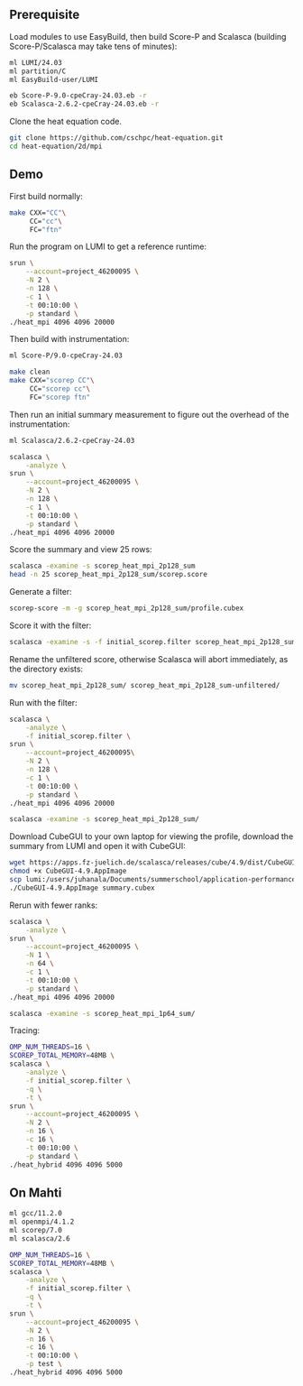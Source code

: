 ## Prerequisite

Load modules to use EasyBuild, then build Score-P and Scalasca
(building Score-P/Scalasca may take tens of minutes):

```bash
ml LUMI/24.03
ml partition/C
ml EasyBuild-user/LUMI

eb Score-P-9.0-cpeCray-24.03.eb -r
eb Scalasca-2.6.2-cpeCray-24.03.eb -r
```

Clone the heat equation code.

```bash
git clone https://github.com/cschpc/heat-equation.git
cd heat-equation/2d/mpi
```

## Demo

First build normally:

```bash
make CXX="CC"\
     CC="cc"\
     FC="ftn"
```

Run the program on LUMI to get a reference runtime:

```bash
srun \
    --account=project_46200095 \
    -N 2 \
    -n 128 \
    -c 1 \
    -t 00:10:00 \
    -p standard \
./heat_mpi 4096 4096 20000
```

Then build with instrumentation:

```bash
ml Score-P/9.0-cpeCray-24.03

make clean
make CXX="scorep CC"\
     CC="scorep cc"\
     FC="scorep ftn"
```

Then run an initial summary measurement to figure out the overhead of the instrumentation:

```bash
ml Scalasca/2.6.2-cpeCray-24.03

scalasca \
    -analyze \
srun \
    --account=project_46200095 \
    -N 2 \
    -n 128 \
    -c 1 \
    -t 00:10:00 \
    -p standard \
./heat_mpi 4096 4096 20000
```

Score the summary and view 25 rows:

```bash
scalasca -examine -s scorep_heat_mpi_2p128_sum
head -n 25 scorep_heat_mpi_2p128_sum/scorep.score
```

Generate a filter:

```bash
scorep-score -m -g scorep_heat_mpi_2p128_sum/profile.cubex
```

Score it with the filter:

```bash
scalasca -examine -s -f initial_scorep.filter scorep_heat_mpi_2p128_sum/
```

Rename the unfiltered score, otherwise Scalasca will abort immediately,
as the directory exists:

```bash
mv scorep_heat_mpi_2p128_sum/ scorep_heat_mpi_2p128_sum-unfiltered/
```

Run with the filter:

```bash
scalasca \
    -analyze \
    -f initial_scorep.filter \
srun \
    --account=project_46200095\
    -N 2 \
    -n 128 \
    -c 1 \
    -t 00:10:00 \
    -p standard \
./heat_mpi 4096 4096 20000

scalasca -examine -s scorep_heat_mpi_2p128_sum/
```

Download CubeGUI to your own laptop for viewing the profile,
download the summary from LUMI and open it with CubeGUI:

```bash
wget https://apps.fz-juelich.de/scalasca/releases/cube/4.9/dist/CubeGUI-4.9.AppImage
chmod +x CubeGUI-4.9.AppImage
scp lumi:/users/juhanala/Documents/summerschool/application-performance/demos/scalasca/heat-equation/2d/mpi/scorep_heat_mpi_2p128_sum/summary.cubex .
./CubeGUI-4.9.AppImage summary.cubex
```

Rerun with fewer ranks:

```bash
scalasca \
    -analyze \
srun \
    --account=project_46200095 \
    -N 1 \
    -n 64 \
    -c 1 \
    -t 00:10:00 \
    -p standard \
./heat_mpi 4096 4096 20000

scalasca -examine -s scorep_heat_mpi_1p64_sum/
```

Tracing:

```bash
OMP_NUM_THREADS=16 \
SCOREP_TOTAL_MEMORY=48MB \
scalasca \
    -analyze \
    -f initial_scorep.filter \
    -q \
    -t \
srun \
    --account=project_46200095 \
    -N 2 \
    -n 16 \
    -c 16 \
    -t 00:10:00 \
    -p standard \
./heat_hybrid 4096 4096 5000
```

## On Mahti

```bash
ml gcc/11.2.0
ml openmpi/4.1.2
ml scorep/7.0
ml scalasca/2.6

OMP_NUM_THREADS=16 \
SCOREP_TOTAL_MEMORY=48MB \
scalasca \
    -analyze \
    -f initial_scorep.filter \
    -q \
    -t \
srun \
    --account=project_46200095 \
    -N 2 \
    -n 16 \
    -c 16 \
    -t 00:10:00 \
    -p test \
./heat_hybrid 4096 4096 5000
```

